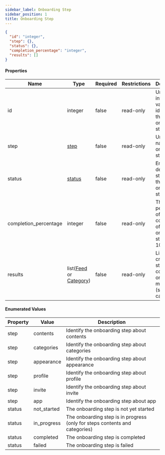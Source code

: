 ```yaml
---
sidebar_label: Onboarding Step
sidebar_position: 1
title: Onboarding Step
---
```


```json
{
  "id": "integer",
  "step": {},
  "status": {},
  "completion_percentage": "integer",
  "results": []
}

```

#### Properties

| Name                  | Type                                                                                                   | Required | Restrictions | Description                                                                                                                                                     |
|-----------------------|--------------------------------------------------------------------------------------------------------|----------|--------------|-----------------------------------------------------------------------------------------------------------------------------------------------------------------|
| id                    | integer                                                                                                | false    | read-only    | Unique integer value identifying this onboarding step                                                                                                           |                                                                         |
| step                  | [step](/docs/apireference/v2/schemas/onboarding_step#enumerated-values)                                | false    | read-only    | Unique name of the onboarding step                                                                                                                              |
| status                | [status](/docs/apireference/v2/schemas/onboarding_step#enumerated-values)                              | false    | read-only    | Enum to define the status of the onboarding step                                                                                                                |
| completion_percentage | integer                                                                                                | false    | read-only    | The percentage of completion of the onboarding step (0-100)                                                                                                     |
| results               | list([Feed](/docs/apireference/v2/schemas/feed) or [Category](/docs/apireference/v2/schemas/category)) | false    | read-only    | List of [Feed](/docs/apireference/v2/schemas/feed) created (for step contents) or [Category](/docs/apireference/v2/schemas/category) modified (step categories) | 

#### Enumerated Values

| Property | Value       | Description                                                                 |
|----------|-------------|-----------------------------------------------------------------------------|
| step     | contents    | Identify the onboarding step about contents                                 |
| step     | categories  | Identify the onboarding step about categories                               |
| step     | appearance  | Identify the onboarding step about appearance                               |
| step     | profile     | Identify the onboarding step about profile                                  |
| step     | invite      | Identify the onboarding step about invite                                   |
| step     | app         | Identify the onboarding step about app                                      |
| status   | not_started | The onboarding step is not yet started                                      |
| status   | in_progress | The onboarding step is in progress (only for steps contents and categories) |
| status   | completed   | The onboarding step is completed                                            |
| status   | failed      | The onboarding step is failed                                               |
